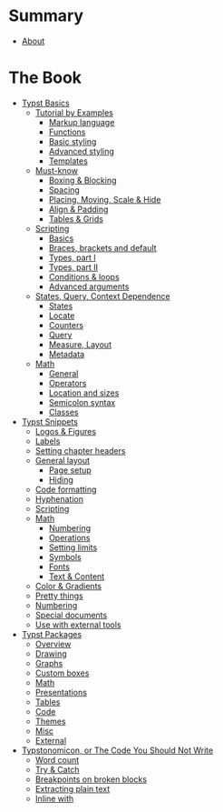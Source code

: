 # Summary
- [About](./about.md)

# The Book
- [Typst Basics](./basics/README.md)
  - [Tutorial by Examples](./basics/tutorial/index.md)
    - [Markup language](./basics/tutorial/markup.md)
    - [Functions](./basics/tutorial/functions.md)
    - [Basic styling](./basics/tutorial/basic_styling.md)
    - [Advanced styling](./basics/tutorial/advanced_styling.md)
    - [Templates](./basics/tutorial/templates.md)
  - [Must-know](./basics/must_know/README.md)
    - [Boxing & Blocking](./basics/must_know/box_block.md)
    - [Spacing](./basics/must_know/spacing.md)
    - [Placing, Moving, Scale & Hide]()
    - [Align & Padding]()
    - [Tables & Grids]()
  - [Scripting](./basics/scripting/README.md)
    - [Basics](./basics/scripting/basics.md)
    - [Braces, brackets and default](./basics/scripting/braces.md)
    - [Types, part I](./basics/scripting/types.md)
    - [Types, part II](./basics/scripting/types_2.md)
    - [Conditions & loops]()
    - [Advanced arguments](./basics/scripting/arguments.md)
  - [States, Query, Context Dependence](./basics/states/README.md)
    - [States](./basics/states/states.md)
    - [Locate](./basics/states/locate.md)
    - [Counters](./basics/states/counters.md)
    - [Query](./basics/states/query.md)
    - [Measure, Layout]()
    - [Metadata]()
  - [Math]()
    - [General]()
    - [Operators]()
    - [Location and sizes]()
    - [Semicolon syntax]()
    - [Classes](./basics/math/classes.md)
- [Typst Snippets](./snippets/index.md)
  - [Logos & Figures](./snippets/logos.md)
  - [Labels](./snippets/labels.md)
  - [Setting chapter headers]()     <!-- TODO: Bibliography setup?-->
  - [General layout]()
    - [Page setup]()
    - [Hiding](./snippets/hidding.md)
  - [Code formatting](./snippets/code.md)
  - [Hyphenation]()
  - [Scripting](./snippets/scripting/index.md)
  - [Math]()
    - [Numbering](./snippets/math/numbering.md)
    - [Operations](./snippets/math/operations.md)
    - [Setting limits]()
    - [Symbols]() <!--TODO: emptyset, replacing-->
    - [Fonts](./snippets/math/fonts.md)
    - [Text & Content]()
  - [Color & Gradients]()
  - [Pretty things](./snippets/pretty.md)
  - [Numbering](./snippets/numbering.md)
  - [Special documents](./snippets/special/index.md)
  - [Use with external tools](./snippets/external.md)
- [Typst Packages](./packages/README.md)
  - [Overview]()
  - [Drawing](./packages/drawing.md)
  - [Graphs]()
  - [Custom boxes]() <!--TODO: add note "for theorems look into math"-->
  - [Math]()
  - [Presentations]()
  - [Tables]()
  - [Code]()
  - [Themes]()
  - [Misc]()
  - [External](./packages/external.md)
- [Typstonomicon, or The Code You Should Not Write](./typstonomicon/index.md)
  - [Word count](./typstonomicon/word_count.md)
  - [Try & Catch](./typstonomicon/try_catch.md)
  - [Breakpoints on broken blocks](./typstonomicon/block_break.md)
  - [Extracting plain text](./typstonomicon/extract_plain_text.md)
  - [Inline with](./typstonomicon/inline_with.md)
